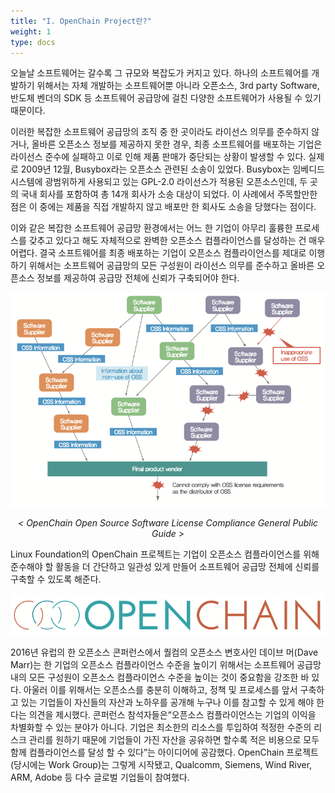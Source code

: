 ```yaml
---
title: "I. OpenChain Project란?"
weight: 1
type: docs
---
```


오늘날 소프트웨어는 갈수록 그 규모와 복잡도가 커지고 있다. 하나의 소프트웨어를 개발하기 위해서는 자체 개발하는 소프트웨어뿐 아니라 오픈소스, 3rd party Software, 반도체 벤더의 SDK 등 소프트웨어 공급망에 걸친 다양한 소프트웨어가 사용될 수 있기 때문이다.

이러한 복잡한 소프트웨어 공급망의 조직 중 한 곳이라도 라이선스 의무를 준수하지 않거나, 올바른 오픈소스 정보를 제공하지 못한 경우, 최종 소프트웨어를 배포하는 기업은 라이선스 준수에 실패하고 이로 인해 제품 판매가 중단되는 상황이 발생할 수 있다. 실제로 2009년 12월, Busybox라는 오픈소스 관련된 소송이 있었다. Busybox는 임베디드 시스템에 광범위하게 사용되고 있는 GPL-2.0 라이선스가 적용된 오픈소스인데, 두 곳의 국내 회사를 포함하여 총 14개 회사가 소송 대상이 되었다. 이 사례에서 주목할만한 점은 이 중에는 제품을 직접 개발하지 않고 배포만 한 회사도 소송을 당했다는 점이다.

이와 같은 복잡한 소프트웨어 공급망 환경에서는 어느 한 기업이 아무리 훌륭한 프로세스를 갖추고 있다고 해도 자체적으로 완벽한 오픈소스 컴플라이언스를 달성하는 건 매우 어렵다. 결국 소프트웨어를 최종 배포하는 기업이 오픈소스 컴플라이언스를 제대로 이행하기 위해서는 소프트웨어 공급망의 모든 구성원이 라이선스 의무를 준수하고 올바른 오픈소스 정보를 제공하여 공급망 전체에 신뢰가 구축되어야 한다.

 ![supplychain.png](supplychain.png) 

 _<center>< OpenChain Open Source Software License Compliance General Public Guide ></center>_

 Linux Foundation의 OpenChain 프로젝트는 기업이 오픈소스 컴플라이언스를 위해 준수해야 할 활동을 더 간단하고 일관성 있게 만들어 소프트웨어 공급망 전체에 신뢰를 구축할 수 있도록 해준다.

 ![openchainlogo.png](openchainlogo.png) 

 2016년 유럽의 한 오픈소스 콘퍼런스에서 퀄컴의 오픈소스 변호사인 데이브 머(Dave Marr)는 한 기업의 오픈소스 컴플라이언스 수준을 높이기 위해서는 소프트웨어 공급망 내의 모든 구성원이 오픈소스 컴플라이언스 수준을 높이는 것이 중요함을 강조한 바 있다. 아울러 이를 위해서는 오픈소스를 충분히 이해하고, 정책 및 프로세스를 앞서 구축하고 있는 기업들이 자신들의 자산과 노하우를 공개해 누구나 이를 참고할 수 있게 해야 한다는 의견을 제시했다. 콘퍼런스 참석자들은“오픈소스 컴플라이언스는 기업의 이익을 차별화할 수 있는 분야가 아니다. 기업은 최소한의 리소스를 투입하여 적정한 수준의 리스크 관리를 원하기 때문에 기업들이 가진 자산을 공유하면 할수록 적은 비용으로 모두 함께 컴플라이언스를 달성 할 수 있다”는 아이디어에 공감했다. OpenChain 프로젝트(당시에는 Work Group)는 그렇게 시작됐고, Qualcomm, Siemens, Wind River, ARM, Adobe 등 다수 글로벌 기업들이 참여했다.


